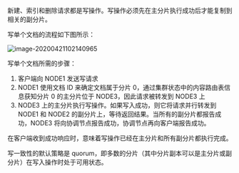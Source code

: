 新建、索引和删除请求都是写操作。写操作必须先在主分片执行成功后才能复制到相关的副分片。

写单个文档的流程如下图所示：

![image-20200421102140965](D:\superz\BigData-A-Question\ElasticSearch\images\image-20200421102140965.png)

写单个文档所需的步骤：

1. 客户端向 NODE1 发送写请求
2. NODE1 使用文档 ID 来确定文档属于分片 0，通过集群状态中的内容路由表信息获知分片 0 的主分片位于 NODE3，因此请求被转发到 NODE3 上
3. NODE3 上的主分片执行写操作。如果写入成功，则它将请求并行转发到 NODE1 和 NODE2 的副分片上，等待返回结果。当所有的副分片都报告成功，NODE3 将向协调节点报告成功，协调节点再向客户端报告成功。

在客户端收到成功响应时，意味着写操作已经在主分片和所有副分片都执行完成。

写一致性的默认策略是 quorum，即多数的分片（其中分片副本可以是主分片或副分片）在写入操作时处于可用状态。
